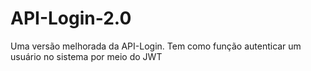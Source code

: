 # API-Login-2.0
Uma versão melhorada da API-Login. Tem como função autenticar um usuário no sistema por meio do JWT
